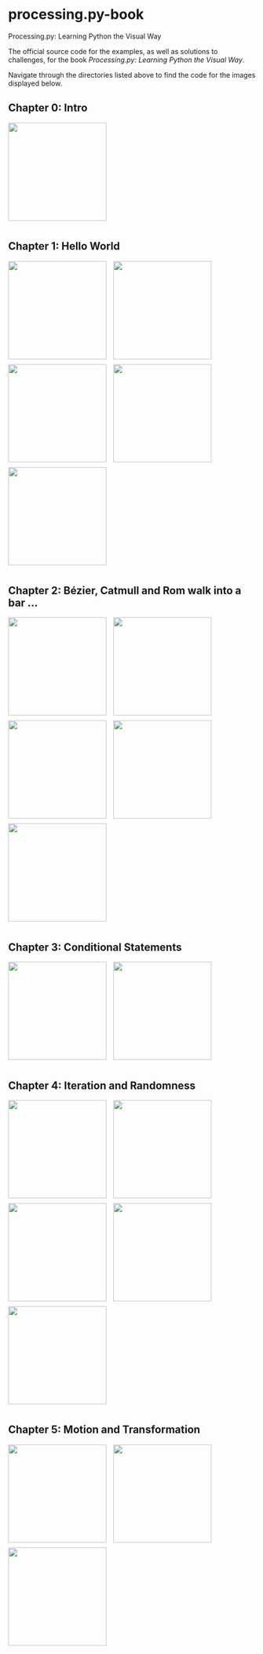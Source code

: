 # processing.py-book
Processing.py: Learning Python the Visual Way

The official source code for the examples, as well as solutions to challenges, for the book *Processing.py: Learning Python the Visual Way*.

Navigate through the directories listed above to find the code for the images displayed below.

<style>
img {height: 200px; padding: 0 10px 10px 0;}
</style>

## Chapter 0: Intro

![](img/ch0-digital_aquatics.png)

## Chapter 1: Hello World

![](img/ch1-disk_space_analyzer.png)
![](img/ch1-hello_world.png)
![](img/ch1-primitives_2d.png)
![](img/ch1-rainbow.png)
![](img/ch1-variables.png)

## Chapter 2: Bézier, Catmull and Rom walk into a bar ...

![](img/ch2-curves.png)
![](img/ch2-python_logo.png)
![](img/ch2-strings.png)
![](img/ch2-typography.png)
![](img/ch2-vertices.png)

## Chapter 3: Conditional Statements

![](img/ch3-conditional_statements.png)
![](img/ch3-four_square.png)

## Chapter 4: Iteration and Randomness

![](img/ch4-concentric_circles.png)
![](img/ch4-for_loop.png)
![](img/ch4-for_loop_patterns.png)
![](img/ch4-random_functions.png)
![](img/ch4-truchet_tiles.png)

## Chapter 5: Motion and Transformation

![](img/ch5-dvd_screensaver.png)
![](img/ch5-global_variables.png)
![](img/ch5-perceiving_motion.png)
